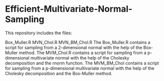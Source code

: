 # **Efficient-Multivariate-Normal-Sampling**

This repository includes the files:

Box_Muller.R MVN_Chol.R MVN_BM_Chol.R The Box_Muller.R contains a script for sampling from a 2-dimensional normal with the help of the Box-Muller method. The MVM_Chol.R contains a script for sampling from a p-dimensional multivariate normal with the help of the Cholesky decomposition and the rnorm function. The MVM_BM_Chol contains a script for sampling from a p-dimensional multivariate normal with the help of the Cholesky decomposition and the Box-Muller method.
